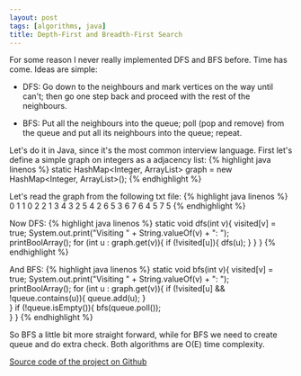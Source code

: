 ```yaml
---
layout: post
tags: [algorithms, java]
title: Depth-First and Breadth-First Search
---
```

For some reason I never really implemented DFS and BFS before. Time has come. Ideas are simple:

* DFS: Go down to the neighbours and mark vertices on the way until can't; then go one step back and proceed with the rest of the neighbours. 

* BFS: Put all the neighbours into the queue; poll (pop and remove) from the queue and put all its neighbours into the queue; repeat.

Let's do it in Java, since it's the most common interview language.
First let's define a simple graph on integers as a adjacency list:
{% highlight java linenos %}
static HashMap<Integer, ArrayList<Integer>> graph = new HashMap<Integer, ArrayList<Integer>>();
{% endhighlight %}

Let's read the graph from the following txt file:
{% highlight java linenos %}
0 1
1 0 2
2 1 3 4
3 2 5
4 2 6
5 3 6 7
6 4 5
7 5
{% endhighlight %}

Now DFS:
{% highlight java linenos %}
	static void dfs(int v){
		visited[v] = true; 
		System.out.print("Visiting " + String.valueOf(v) + ": ");
		printBoolArray();
		for (int u : graph.get(v)){
			if (!visited[u]){
				dfs(u);
			}
		}
	}
{% endhighlight %}

And BFS:
{% highlight java linenos %}
	static void bfs(int v){
		visited[v] = true; 
		System.out.print("Visiting " + String.valueOf(v) + ": ");
		printBoolArray();
		for (int u : graph.get(v)){
			if (!visited[u] && !queue.contains(u)){
				queue.add(u);
			}			
		}
		if (!queue.isEmpty()){
			bfs(queue.poll());		
		}
	}
{% endhighlight %}

So BFS a little bit more straight forward, while for BFS we need to create queue and do extra check. Both algorithms are O(E) time complexity.

[Source code of the project on Github](https://github.com/alexsalo/algorithms_java/blob/master/src/graphs/DFS.java)